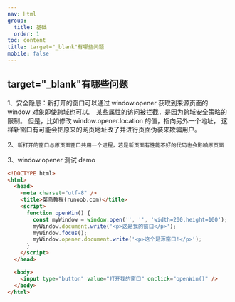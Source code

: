 ```yaml
---
nav: Html
group:
  title: 基础
  order: 1
toc: content
title: target="_blank"有哪些问题
mobile: false
---
```


## target="\_blank"有哪些问题

1、安全隐患：新打开的窗口可以通过 window.opener 获取到来源页面的 window 对象即使跨域也可以。
某些属性的访问被拦截，是因为跨域安全策略的限制。 但是，比如修改 window.opener.location 的值，指向另外一个地址，
这样新窗口有可能会把原来的网页地址改了并进行页面伪装来欺骗用户。

2、`新打开的窗口与原页面窗口共用一个进程，若是新页面有性能不好的代码也会影响原页面`

3、window.opener 测试 demo

```html
<!DOCTYPE html>
<html>
  <head>
    <meta charset="utf-8" />
    <title>菜鸟教程(runoob.com)</title>
    <script>
      function openWin() {
        const myWindow = window.open('', '', 'width=200,height=100');
        myWindow.document.write('<p>这是我的窗口</p>');
        myWindow.focus();
        myWindow.opener.document.write('<p>这个是源窗口!</p>');
      }
    </script>
  </head>

  <body>
    <input type="button" value="打开我的窗口" onclick="openWin()" />
  </body>
</html>
```
